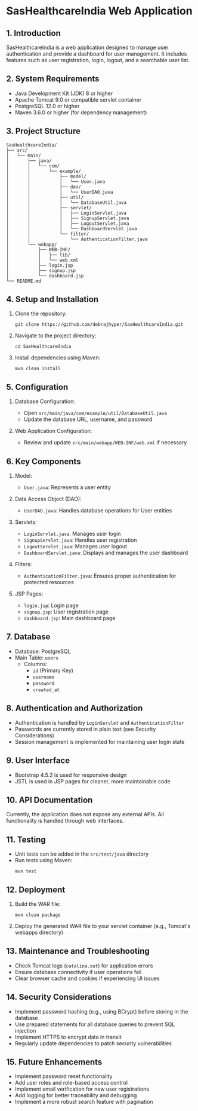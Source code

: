 # SasHealthcareIndia Web Application

## 1. Introduction
SasHealthcareIndia is a web application designed to manage user authentication and provide a dashboard for user management. It includes features such as user registration, login, logout, and a searchable user list.

## 2. System Requirements
- Java Development Kit (JDK) 8 or higher
- Apache Tomcat 9.0 or compatible servlet container
- PostgreSQL 12.0 or higher
- Maven 3.6.0 or higher (for dependency management)

## 3. Project Structure
```
SasHealthcareIndia/
├── src/
│   └── main/
│       ├── java/
│       │   └── com/
│       │       └── example/
│       │           ├── model/
│       │           │   └── User.java
│       │           ├── dao/
│       │           │   └── UserDAO.java
│       │           ├── util/
│       │           │   └── DatabaseUtil.java
│       │           ├── servlet/
│       │           │   ├── LoginServlet.java
│       │           │   ├── SignupServlet.java
│       │           │   ├── LogoutServlet.java
│       │           │   └── DashboardServlet.java
│       │           └── filter/
│       │               └── AuthenticationFilter.java
│       └── webapp/
│           ├── WEB-INF/
│           │   ├── lib/
│           │   └── web.xml
│           ├── login.jsp
│           ├── signup.jsp
│           └── dashboard.jsp
└── README.md
```

## 4. Setup and Installation
1. Clone the repository:
   ```
   git clone https://github.com/debrajhyper/SasHealthcareIndia.git
   ```
2. Navigate to the project directory:
   ```
   cd SasHealthcareIndia
   ```
3. Install dependencies using Maven:
   ```
   mvn clean install
   ```

## 5. Configuration
1. Database Configuration:
   - Open `src/main/java/com/example/util/DatabaseUtil.java`
   - Update the database URL, username, and password

2. Web Application Configuration:
   - Review and update `src/main/webapp/WEB-INF/web.xml` if necessary

## 6. Key Components
1. Model:
   - `User.java`: Represents a user entity

2. Data Access Object (DAO):
   - `UserDAO.java`: Handles database operations for User entities

3. Servlets:
   - `LoginServlet.java`: Manages user login
   - `SignupServlet.java`: Handles user registration
   - `LogoutServlet.java`: Manages user logout
   - `DashboardServlet.java`: Displays and manages the user dashboard

4. Filters:
   - `AuthenticationFilter.java`: Ensures proper authentication for protected resources

5. JSP Pages:
   - `login.jsp`: Login page
   - `signup.jsp`: User registration page
   - `dashboard.jsp`: Main dashboard page

## 7. Database
- Database: PostgreSQL
- Main Table: `users`
  - Columns:
    - `id` (Primary Key)
    - `username`
    - `password`
    - `created_at`

## 8. Authentication and Authorization
- Authentication is handled by `LoginServlet` and `AuthenticationFilter`
- Passwords are currently stored in plain text (see Security Considerations)
- Session management is implemented for maintaining user login state

## 9. User Interface
- Bootstrap 4.5.2 is used for responsive design
- JSTL is used in JSP pages for cleaner, more maintainable code

## 10. API Documentation
Currently, the application does not expose any external APIs. All functionality is handled through web interfaces.

## 11. Testing
- Unit tests can be added in the `src/test/java` directory
- Run tests using Maven:
  ```
  mvn test
  ```

## 12. Deployment
1. Build the WAR file:
   ```
   mvn clean package
   ```
2. Deploy the generated WAR file to your servlet container (e.g., Tomcat's webapps directory)

## 13. Maintenance and Troubleshooting
- Check Tomcat logs (`catalina.out`) for application errors
- Ensure database connectivity if user operations fail
- Clear browser cache and cookies if experiencing UI issues

## 14. Security Considerations
- Implement password hashing (e.g., using BCrypt) before storing in the database
- Use prepared statements for all database queries to prevent SQL injection
- Implement HTTPS to encrypt data in transit
- Regularly update dependencies to patch security vulnerabilities

## 15. Future Enhancements
- Implement password reset functionality
- Add user roles and role-based access control
- Implement email verification for new user registrations
- Add logging for better traceability and debugging
- Implement a more robust search feature with pagination